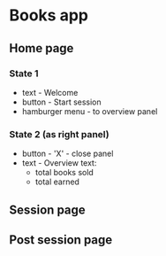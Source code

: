 # Books app
## Home page 
### State 1
- text - Welcome
- button - Start session 
- hamburger menu - to overview panel 
### State 2 (as right panel)
- button - 'X' - close panel 
- text - Overview text: 
	- total books sold 
	- total earned 
## Session page 

## Post session page 